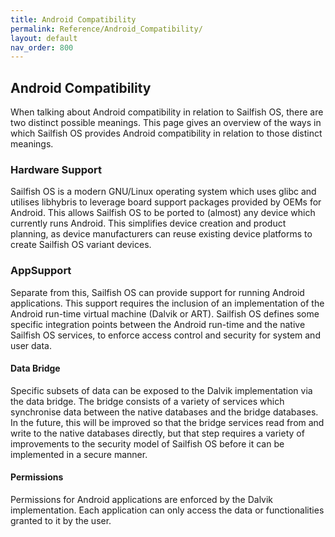 ```yaml
---
title: Android Compatibility
permalink: Reference/Android_Compatibility/
layout: default
nav_order: 800
---
```


## Android Compatibility

When talking about Android compatibility in relation to Sailfish OS, there are two distinct possible meanings. This page gives an overview of the ways in which Sailfish OS provides Android compatibility in relation to those distinct meanings.

### Hardware Support

Sailfish OS is a modern GNU/Linux operating system which uses glibc and utilises libhybris to leverage board support packages provided by OEMs for Android. This allows Sailfish OS to be ported to (almost) any device which currently runs Android. This simplifies device creation and product planning, as device manufacturers can reuse existing device platforms to create Sailfish OS variant devices.

### AppSupport

Separate from this, Sailfish OS can provide support for running Android applications. This support requires the inclusion of an implementation of the Android run-time virtual machine (Dalvik or ART). Sailfish OS defines some specific integration points between the Android run-time and the native Sailfish OS services, to enforce access control and security for system and user data.

#### Data Bridge

Specific subsets of data can be exposed to the Dalvik implementation via the data bridge. The bridge consists of a variety of services which synchronise data between the native databases and the bridge databases. In the future, this will be improved so that the bridge services read from and write to the native databases directly, but that step requires a variety of improvements to the security model of Sailfish OS before it can be implemented in a secure manner.

#### Permissions

Permissions for Android applications are enforced by the Dalvik implementation. Each application can only access the data or functionalities granted to it by the user.
